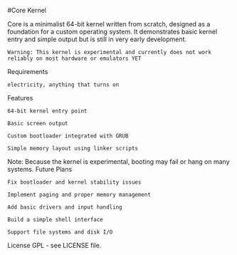 #Core Kernel

Core is a minimalist 64-bit kernel written from scratch, designed as a foundation for a custom operating system. It demonstrates basic kernel entry and simple output but is still in very early development.

    Warning: This kernel is experimental and currently does not work reliably on most hardware or emulators YET

Requirements

    electricity, anything that turns on 

Features

    64-bit kernel entry point

    Basic screen output

    Custom bootloader integrated with GRUB

    Simple memory layout using linker scripts

Note: Because the kernel is experimental, booting may fail or hang on many systems.
Future Plans

    Fix bootloader and kernel stability issues

    Implement paging and proper memory management

    Add basic drivers and input handling

    Build a simple shell interface

    Support file systems and disk I/O

License
GPL - see LICENSE file.
